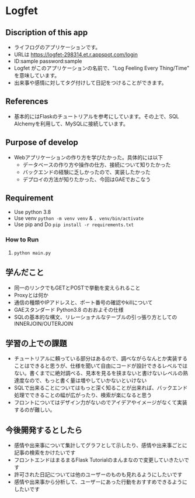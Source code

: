# Logfet

## Discription of this app
- ライフログのアプリケーションです。
- URLは
https://logfet-298314.et.r.appspot.com/login
- ID:sample password:sample
- Logfet がこのアプリケーションの名前で、"Log Feeling Every Thing/Time" を意味しています。
- 出来事や感情に対してタグ付けして日記をつけることができます。

## References
- 基本的にはFlaskのチュートリアルを参考にしています。その上で、SQL Alchemyを利用して、MySQLに接続しています。

## Purpose of develop
- Webアプリケーションの作り方を学びたかった。具体的には以下
    - データベースの作り方や操作の仕方、接続について知りたかった
    - バックエンドの経験に乏しかったので、実装したかった
    - デプロイの方法が知りたかった、今回はGAEでおこなう
## Requirement
- Use python 3.8
- Use venv `python -m venv venv` & `. venv/bin/activate`
- Use pip and Do `pip install -r requirements.txt`
### How to Run
1. `python main.py`

## 学んだこと
- 同一のリンクでもGETとPOSTで挙動を変えられること
- Proxyとは何か
- 通信の種類やIPアドレスと、ポート番号の確認やkillについて
- GAEスタンダード Python3.8 のおおよその仕様
- SQLの基本的な構文、リレーショナルなテーブルの引っ張り方としてのINNERJOIN/OUTERJOIN

## 学習の上での課題
- チュートリアルに頼っている部分はあるので、調べながらなんとか実装することはできると思うが、仕様を聞いて自由にコードが設計できるレベルではない。書くまでに絶対調べる、見本を見るを挟まないと書けないレベルの熟達度なので、もっと書く量は増やしていかないといけない
- SQLで出来ることについてはもっと深く知ることが出来れば、バックエンド処理でできることの幅が広がったり、検索が楽になると思う
- フロントについてはデザイン力がないのでアイデアやイメージがなくて実装するのが難しい。

## 今後開発するとしたら
- 感情や出来事について集計してグラフとして示したり、感情や出来事ごとに記事の検索をかけたいです
- フロントエンドはまるまるFlask Tutorialのまんまなので変更していきたいです
- 許可された日記については他のユーザーのものも見れるようにしたいです
- 感情や出来事から分析して、ユーザーにあった行動をおすすめできるようにしたいです
